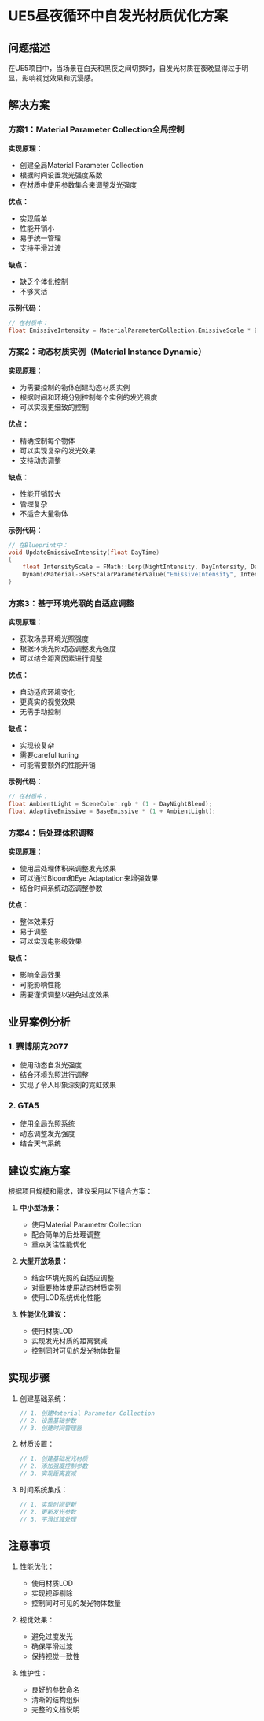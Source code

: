 # UE5昼夜循环中自发光材质优化方案

## 问题描述
在UE5项目中，当场景在白天和黑夜之间切换时，自发光材质在夜晚显得过于明显，影响视觉效果和沉浸感。

## 解决方案

### 方案1：Material Parameter Collection全局控制
**实现原理：**
- 创建全局Material Parameter Collection
- 根据时间设置发光强度系数
- 在材质中使用参数集合来调整发光强度

**优点：**
- 实现简单
- 性能开销小
- 易于统一管理
- 支持平滑过渡

**缺点：**
- 缺乏个体化控制
- 不够灵活

**示例代码：**
```cpp
// 在材质中：
float EmissiveIntensity = MaterialParameterCollection.EmissiveScale * BaseEmissive;
```

### 方案2：动态材质实例（Material Instance Dynamic）
**实现原理：**
- 为需要控制的物体创建动态材质实例
- 根据时间和环境分别控制每个实例的发光强度
- 可以实现更细致的控制

**优点：**
- 精确控制每个物体
- 可以实现复杂的发光效果
- 支持动态调整

**缺点：**
- 性能开销较大
- 管理复杂
- 不适合大量物体

**示例代码：**
```cpp
// 在Blueprint中：
void UpdateEmissiveIntensity(float DayTime)
{
    float IntensityScale = FMath::Lerp(NightIntensity, DayIntensity, DayTime);
    DynamicMaterial->SetScalarParameterValue("EmissiveIntensity", IntensityScale);
}
```

### 方案3：基于环境光照的自适应调整
**实现原理：**
- 获取场景环境光照强度
- 根据环境光照动态调整发光强度
- 可以结合距离因素进行调整

**优点：**
- 自动适应环境变化
- 更真实的视觉效果
- 无需手动控制

**缺点：**
- 实现较复杂
- 需要careful tuning
- 可能需要额外的性能开销

**示例代码：**
```cpp
// 在材质中：
float AmbientLight = SceneColor.rgb * (1 - DayNightBlend);
float AdaptiveEmissive = BaseEmissive * (1 + AmbientLight);
```

### 方案4：后处理体积调整
**实现原理：**
- 使用后处理体积来调整发光效果
- 可以通过Bloom和Eye Adaptation来增强效果
- 结合时间系统动态调整参数

**优点：**
- 整体效果好
- 易于调整
- 可以实现电影级效果

**缺点：**
- 影响全局效果
- 可能影响性能
- 需要谨慎调整以避免过度效果

## 业界案例分析

### 1. 赛博朋克2077
- 使用动态自发光强度
- 结合环境光照进行调整
- 实现了令人印象深刻的霓虹效果

### 2. GTA5
- 使用全局光照系统
- 动态调整发光强度
- 结合天气系统

## 建议实施方案

根据项目规模和需求，建议采用以下组合方案：

1. **中小型场景：**
   - 使用Material Parameter Collection
   - 配合简单的后处理调整
   - 重点关注性能优化

2. **大型开放场景：**
   - 结合环境光照的自适应调整
   - 对重要物体使用动态材质实例
   - 使用LOD系统优化性能

3. **性能优化建议：**
   - 使用材质LOD
   - 实现发光材质的距离衰减
   - 控制同时可见的发光物体数量

## 实现步骤

1. 创建基础系统：
   ```cpp
   // 1. 创建Material Parameter Collection
   // 2. 设置基础参数
   // 3. 创建时间管理器
   ```

2. 材质设置：
   ```cpp
   // 1. 创建基础发光材质
   // 2. 添加强度控制参数
   // 3. 实现距离衰减
   ```

3. 时间系统集成：
   ```cpp
   // 1. 实现时间更新
   // 2. 更新发光参数
   // 3. 平滑过渡处理
   ```

## 注意事项

1. 性能优化：
   - 使用材质LOD
   - 实现视距剔除
   - 控制同时可见的发光物体数量

2. 视觉效果：
   - 避免过度发光
   - 确保平滑过渡
   - 保持视觉一致性

3. 维护性：
   - 良好的参数命名
   - 清晰的结构组织
   - 完整的文档说明